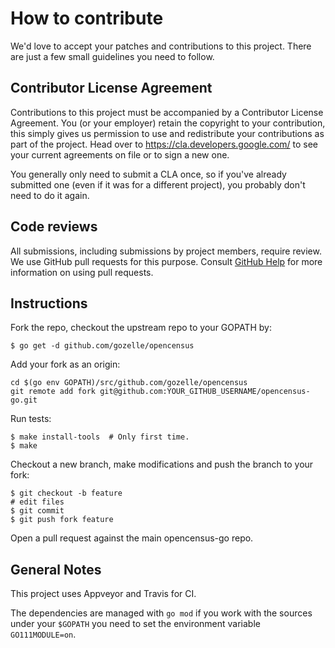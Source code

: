 # How to contribute

We'd love to accept your patches and contributions to this project. There are
just a few small guidelines you need to follow.

## Contributor License Agreement

Contributions to this project must be accompanied by a Contributor License
Agreement. You (or your employer) retain the copyright to your contribution,
this simply gives us permission to use and redistribute your contributions as
part of the project. Head over to <https://cla.developers.google.com/> to see
your current agreements on file or to sign a new one.

You generally only need to submit a CLA once, so if you've already submitted one
(even if it was for a different project), you probably don't need to do it
again.

## Code reviews

All submissions, including submissions by project members, require review. We
use GitHub pull requests for this purpose. Consult [GitHub Help] for more
information on using pull requests.

[GitHub Help]: https://help.github.com/articles/about-pull-requests/

## Instructions

Fork the repo, checkout the upstream repo to your GOPATH by:

```
$ go get -d github.com/gozelle/opencensus
```

Add your fork as an origin:

```
cd $(go env GOPATH)/src/github.com/gozelle/opencensus
git remote add fork git@github.com:YOUR_GITHUB_USERNAME/opencensus-go.git
```

Run tests:

```
$ make install-tools  # Only first time.
$ make
```

Checkout a new branch, make modifications and push the branch to your fork:

```
$ git checkout -b feature
# edit files
$ git commit
$ git push fork feature
```

Open a pull request against the main opencensus-go repo.

## General Notes
This project uses Appveyor and Travis for CI.

The dependencies are managed with `go mod` if you work with the sources under your
`$GOPATH` you need to set the environment variable `GO111MODULE=on`.